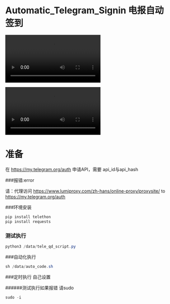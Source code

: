 
# Automatic_Telegram_Signin    电报自动签到


![tele_qd_script](./tree/main/media/tele_qd_script.mp4)

![auto_code](./tree/main/media/auto_code.mp4)
# 准备
在 https://my.telegram.org/auth 申请API，需要 api_id与api_hash

###报错:error

请：代理访问 https://www.lumiproxy.com/zh-hans/online-proxy/proxysite/   to https://my.telegram.org/auth

###环境安装
```java
pip install telethon 
pip install requests
```



### 测试执行
```java
python3 /data/tele_qd_script.py
```

###自动化执行
```java
sh /data/auto_code.sh
```

###定时执行
自己设置



######测试执行如果报错
请sudo 

```javascript
sudo -i 
```
